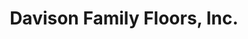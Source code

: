 ---
title: "Davison Family Floors, Inc."
url: /davison/davison-family-floors-inc/
shop: Teppiche
---